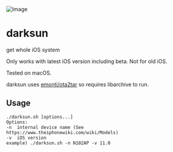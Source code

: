 ![Image](https://farm5.staticflickr.com/4212/35116006470_677981dc18_b.jpg)

# darksun

get whole iOS system

Only works with latest iOS version including beta. Not for old iOS.

Tested on macOS.

darksun uses [emonti/ota2tar](https://github.com/emonti/ota2tar) so requires libarchive to run.

## Usage

	./darksun.sh [options...]
	Options:
	-n	internal device name (See https://www.theiphonewiki.com/wiki/Models)
	-v	iOS version
	example) ./darksun.sh -n N102AP -v 11.0
